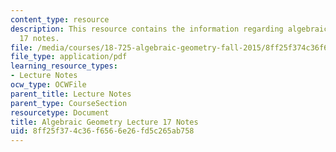 ```yaml
---
content_type: resource
description: This resource contains the information regarding algebraic geometry lecture
  17 notes.
file: /media/courses/18-725-algebraic-geometry-fall-2015/8ff25f374c36f6566e26fd5c265ab758_MIT18_725F15_lec17.pdf
file_type: application/pdf
learning_resource_types:
- Lecture Notes
ocw_type: OCWFile
parent_title: Lecture Notes
parent_type: CourseSection
resourcetype: Document
title: Algebraic Geometry Lecture 17 Notes
uid: 8ff25f37-4c36-f656-6e26-fd5c265ab758
---
```

